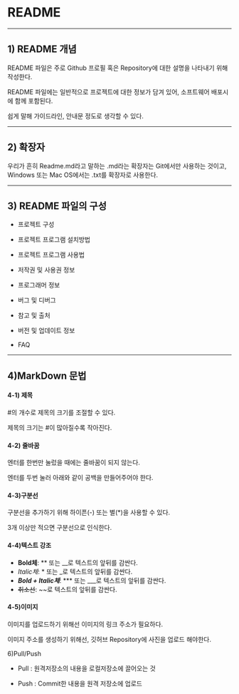# README
----------------------------------------------
## 1) README 개념
README 파일은 주로 Github 프로필 혹은 Repository에 대한 설명을 나타내기 위해 작성한다.

README 파일에는 일반적으로 프로젝트에 대한 정보가 담겨 있어, 소프트웨어 배포시에 함께 포함된다.

쉽게 말해 가이드라인, 안내문 정도로 생각할 수 있다.


 
----------------------------------------------
## 2) 확장자
우리가 흔히 Readme.md라고 말하는 .md라는 확장자는 Git에서만 사용하는 것이고, Windows 또는 Mac OS에서는 .txt를 확장자로 사용한다. 

 

----------------------------------------------
## 3) README 파일의 구성

+ 프로젝트 구성

+ 프로젝트 프로그램 설치방법

+ 프로젝트 프로그램 사용법

+ 저작권 및 사용권 정보

+ 프로그래머 정보

+ 버그 및 디버그

+ 참고 및 출처

+ 버전 및 업데이트 정보

+ FAQ


----------------------------------------------
## 4)MarkDown 문법

#### 4-1) 제목
#의 개수로 제목의 크기를 조절할 수 있다.

제목의 크기는 #이 많아질수록 작아진다.



#### 4-2) 줄바꿈

엔터를 한번만 눌렀을 때에는 줄바꿈이 되지 않는다. 

엔터를 두번 눌러 아래와 같이 공백을 만들어주어야 한다.



#### 4-3)구분선

구분선을 추가하기 위해 하이픈(-) 또는 별(*)을 사용할 수 있다.

3개 이상만 적으면 구분선으로 인식한다.



#### 4-4)텍스트 강조

+ **Bold체**:    ** 또는 __로 텍스트의 앞뒤를 감싼다.
+ *Italic체*:    * 또는 _로 텍스트의 앞뒤를 감싼다.
+ ***Bold + Italic체***:    *** 또는 ___로 텍스트의 앞뒤를 감싼다.
+ ~~취소선~~:    ~~로 텍스트의 앞뒤를 감싼다.



#### 4-5)이미지

이미지를 업로드하기 위해선 이미지의 링크 주소가 필요하다.

이미지 주소를 생성하기 위해선, 깃허브 Repository에 사진을 업로드 해야한다.

6)Pull/Push 

- Pull : 원격저장소의 내용을 로컬저장소에 끌어오는 것 

- Push : Commit한 내용을 원격 저장소에 업로드 
